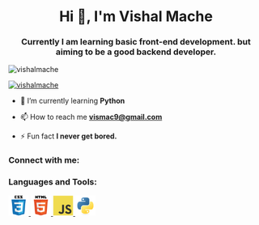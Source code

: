 <h1 align="center">Hi 👋, I'm Vishal Mache</h1>
<h3 align="center">Currently I am learning basic front-end development. but aiming to be a good backend developer.</h3>

<p align="left"> <img src="https://komarev.com/ghpvc/?username=vishalmache&label=Profile%20views&color=0e75b6&style=flat" alt="vishalmache" /> </p>

<p align="left"> <a href="https://github.com/ryo-ma/github-profile-trophy"><img src="https://github-profile-trophy.vercel.app/?username=vishalmache" alt="vishalmache" /></a> </p>

- 🌱 I’m currently learning **Python**

- 📫 How to reach me **vismac9@gmail.com**

- ⚡ Fun fact **I never get bored.**

<h3 align="left">Connect with me:</h3>
<p align="left">
</p>

<h3 align="left">Languages and Tools:</h3>
<p align="left"> <a href="https://www.w3schools.com/css/" target="_blank" rel="noreferrer"> <img src="https://raw.githubusercontent.com/devicons/devicon/master/icons/css3/css3-original-wordmark.svg" alt="css3" width="40" height="40"/> </a> <a href="https://www.w3.org/html/" target="_blank" rel="noreferrer"> <img src="https://raw.githubusercontent.com/devicons/devicon/master/icons/html5/html5-original-wordmark.svg" alt="html5" width="40" height="40"/> </a> <a href="https://developer.mozilla.org/en-US/docs/Web/JavaScript" target="_blank" rel="noreferrer"> <img src="https://raw.githubusercontent.com/devicons/devicon/master/icons/javascript/javascript-original.svg" alt="javascript" width="40" height="40"/> </a> <a href="https://www.python.org" target="_blank" rel="noreferrer"> <img src="https://raw.githubusercontent.com/devicons/devicon/master/icons/python/python-original.svg" alt="python" width="40" height="40"/> </a> </p>

